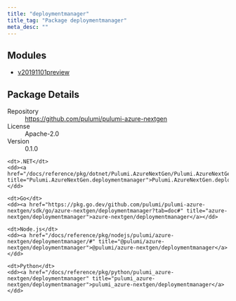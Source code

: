 ```yaml
---
title: "deploymentmanager"
title_tag: "Package deploymentmanager"
meta_desc: ""
---
```


<!-- WARNING: this file was generated by Pulumi Docs Generator. -->
<!-- Do not edit by hand unless you're certain you know what you are doing! -->



<h2 id="modules">Modules</h2>
<ul class="api">
    <li><a href="v20191101preview/" title="v20191101preview"><span class="symbol module"></span>v20191101preview</a></li>
</ul>

<h2 id="package-details">Package Details</h2>
<dl class="package-details">
	<dt>Repository</dt>
	<dd><a href="https://github.com/pulumi/pulumi-azure-nextgen">https://github.com/pulumi/pulumi-azure-nextgen</a></dd>
	<dt>License</dt>
	<dd>Apache-2.0</dd>
	<dt>Version</dt>
	<dd>0.1.0</dd>
</dl>



<dl class="tabular">

    <dt>.NET</dt>
    <dd><a href="/docs/reference/pkg/dotnet/Pulumi.AzureNextGen/Pulumi.AzureNextGen.deploymentmanager.html" title="Pulumi.AzureNextGen.deploymentmanager">Pulumi.AzureNextGen.deploymentmanager</a></dd>

    <dt>Go</dt>
    <dd><a href="https://pkg.go.dev/github.com/pulumi/pulumi-azure-nextgen/sdk/go/azure-nextgen/deploymentmanager?tab=doc#" title="azure-nextgen/deploymentmanager">azure-nextgen/deploymentmanager</a></dd>

    <dt>Node.js</dt>
    <dd><a href="/docs/reference/pkg/nodejs/pulumi/azure-nextgen/deploymentmanager/#" title="@pulumi/azure-nextgen/deploymentmanager">@pulumi/azure-nextgen/deploymentmanager</a></dd>

    <dt>Python</dt>
    <dd><a href="/docs/reference/pkg/python/pulumi_azure-nextgen/deploymentmanager" title="pulumi_azure-nextgen/deploymentmanager">pulumi_azure-nextgen/deploymentmanager</a></dd>

</dl>

